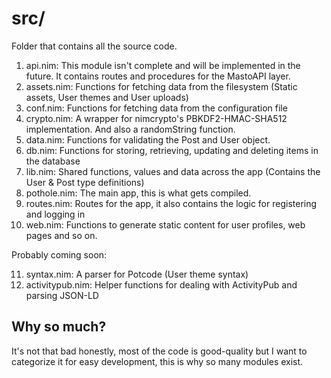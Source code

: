 # src/

Folder that contains all the source code.

1. api.nim: This module isn't complete and will be implemented in the future. It contains routes and procedures for the MastoAPI layer.
2. assets.nim: Functions for fetching data from the filesystem (Static assets, User themes and User uploads)
3. conf.nim: Functions for fetching data from the configuration file
4. crypto.nim: A wrapper for nimcrypto's PBKDF2-HMAC-SHA512 implementation. And also a randomString function.
5. data.nim: Functions for validating the Post and User object.
6. db.nim: Functions for storing, retrieving, updating and deleting items in the database
7. lib.nim: Shared functions, values and data across the app (Contains the User & Post type definitions)
8. pothole.nim: The main app, this is what gets compiled.
9. routes.nim: Routes for the app, it also contains the logic for registering and logging in
10. web.nim: Functions to generate static content for user profiles, web pages and so on.

Probably coming soon:

11. syntax.nim: A parser for Potcode (User theme syntax)
12. activitypub.nim: Helper functions for dealing with ActivityPub and parsing JSON-LD

## Why so much?

It's not that bad honestly, most of the code is good-quality but I want to categorize it for easy development, this is why so many modules exist.